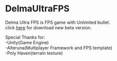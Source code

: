 # DelmaUltraFPS
Delma Ultra FPS is FPS game with Unlimited bullet.  
click [here](https://github.com/Lintang143/DelmaUltraFPS/releases/download/BETA0.0.1/Delma.Ultra.FPS.beta.exe) for download new beta version.  


Special Thanks for:  
-Unity(Game Engine)  
-Alteruna(Multiplayer Framework and FPS template)  
-Poly Haven(terrain texture)
